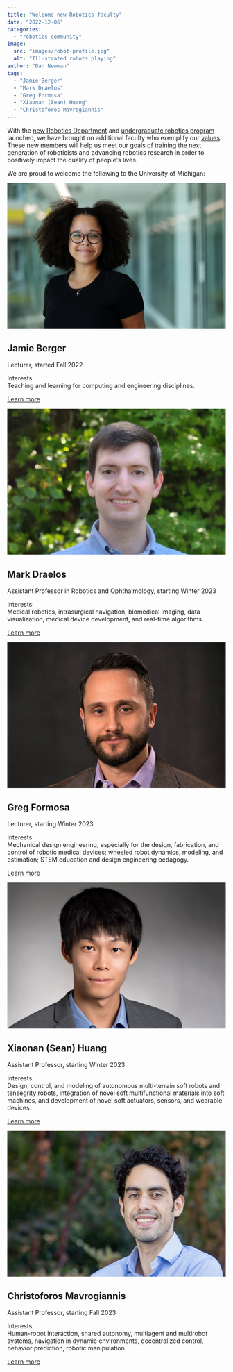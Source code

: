```yaml
---
title: "Welcome new Robotics faculty"
date: "2022-12-06"
categories: 
  - "robotics-community"
image: 
  src: "images/robot-profile.jpg"
  alt: "Illustrated robots playing"
author: "Dan Newman"
tags:
  - "Jamie Berger"
  - "Mark Draelos"
  - "Greg Formosa"
  - "Xiaonan (Sean) Huang"
  - "Christoforos Mavrogiannis"
---
```


With the [new Robotics Department](https://2024.robotics.umich.edu/2021/first-robotics-department/ "The first robotics department among top 10 engineering schools") and [undergraduate robotics program](https://2024.robotics.umich.edu/2022/new-u-m-undergraduate-robotics-program/ "New U-M Undergraduate Robotics Program launches") launched, we have brought on additional faculty who exemplify our [values](https://2024.robotics.umich.edu/about/values/ "Values"). These new members will help us meet our goals of training the next generation of roboticists and advancing robotics research in order to positively impact the quality of people's lives.

<!--more-->

We are proud to welcome the following to the University of Michigan:

![Jamie Berger](images/berger.jpg)

## Jamie Berger

Lecturer, started Fall 2022

Interests:  
Teaching and learning for computing and engineering disciplines.

[Learn more](https://2024.robotics.umich.edu/profile/jamie-berger/ "Jamie Berger")

![Mark Draelos](images/mark-draelos.jpg)

## Mark Draelos

Assistant Professor in Robotics and Ophthalmology, starting Winter 2023

Interests:  
Medical robotics, intrasurgical navigation, biomedical imaging, data visualization, medical device development, and real-time algorithms.

[Learn more](https://2024.robotics.umich.edu/profile/mark-draelos/ "Mark Draelos")

![Greg Formosa](images/greg-formosa.jpg)

## Greg Formosa

Lecturer, starting Winter 2023

Interests:  
Mechanical design engineering, especially for the design, fabrication, and control of robotic medical devices; wheeled robot dynamics, modeling, and estimation; STEM education and design engineering pedagogy.

[Learn more](https://2024.robotics.umich.edu/profile/greg-formosa/ "Greg Formosa")

![Xioanan (Sean) Huang](images/xioanan-sean-haung.jpg)

## Xiaonan (Sean) Huang

Assistant Professor, starting Winter 2023

Interests:  
Design, control, and modeling of autonomous multi-terrain soft robots and tensegrity robots, integration of novel soft multifunctional materials into soft machines, and development of novel soft actuators, sensors, and wearable devices.

[Learn more](https://2024.robotics.umich.edu/profile/xiaonan-sean-huang/ "Xiaonan (Sean) Huang")

![Christoforos Mavrogiannis](images/christoforos-mavrogiannis.jpg)

## Christoforos Mavrogiannis

Assistant Professor, starting Fall 2023

Interests:  
Human-robot interaction, shared autonomy, multiagent and multirobot systems, navigation in dynamic environments, decentralized control, behavior prediction, robotic manipulation

[Learn more](https://2024.robotics.umich.edu/profile/christoforos-mavrogiannis/ "Christoforos Mavrogiannis")

